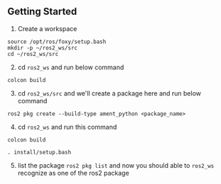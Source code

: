 ## Getting Started

1. Create a workspace 
```
source /opt/ros/foxy/setup.bash
mkdir -p ~/ros2_ws/src
cd ~/ros2_ws/src
```

2. cd `ros2_ws` and run below command
```
colcon build
```

3. cd `ros2_ws/src` and we'll create a package here and run below command
```
ros2 pkg create --build-type ament_python <package_name>
```

4. cd `ros2_ws` and run this command
```
colcon build

. install/setup.bash
```

5. list the package `ros2 pkg list` and now you should able to `ros2_ws` recognize as one of the ros2 package